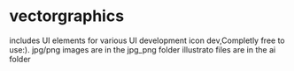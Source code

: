 # vectorgraphics

includes  UI elements for various UI development icon dev,Completly free to use:). 
jpg/png images are in the jpg_png folder illustrato files are in the ai folder
